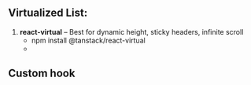 ## Virtualized List:
1. **react-virtual** – Best for dynamic height, sticky headers, infinite scroll
    - npm install @tanstack/react-virtual
    - 
## Custom hook